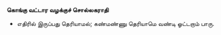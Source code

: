 **கொங்கு வட்டார வழக்குச் சொல்லகராதி**
- எதிரில் இருப்பது தெரியாமல்; கண்மண்ணு தெரியாமெ வண்டி ஓட்டறாம் பாரு.

